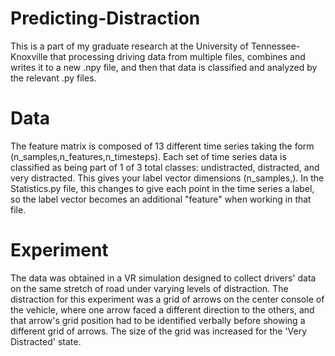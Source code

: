 # Predicting-Distraction

This is a part of my graduate research at the University of Tennessee-Knoxville that processing driving data from multiple files, combines and writes it to a new .npy file, and then that data is classified and analyzed by the relevant .py files. 

# Data

The feature matrix is composed of 13 different time series taking the form (n_samples,n_features,n_timesteps). Each set of time series data is classified as being part of 1 of 3 total classes: undistracted, distracted, and very distracted. This gives your label vector dimensions (n_samples,). In the Statistics.py file, this changes to give each point in the time series a label, so the label vector becomes an additional "feature" when working in that file.

# Experiment

The data was obtained in a VR simulation designed to collect drivers' data on the same stretch of road under varying levels of distraction. The distraction for this experiment was a grid of arrows on the center console of the vehicle, where one arrow faced a different direction to the others, and that arrow's grid position had to be identified verbally before showing a different grid of arrows. The size of the grid was increased for the 'Very Distracted' state.
